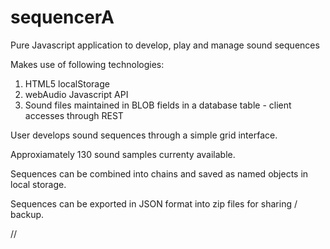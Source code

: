 # sequencerA
Pure Javascript application to develop, play and manage sound sequences

Makes use of following technologies:
1. HTML5 localStorage
2. webAudio Javascript API
3. Sound files maintained in BLOB fields in a database table - client accesses through REST

User develops sound sequences through a simple grid interface.

Approxiamately 130 sound samples currenty available.

Sequences can be combined into chains and saved as named objects in local storage.

Sequences can be exported in JSON format into zip files for sharing / backup.

//
